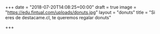 +++
date = "2018-07-20T14:08:25+00:00"
draft = true
image = "https://edu.fintual.com/uploads/donuts.jpg"
layout = "donuts"
title = "Si eres de destacame.cl, te queremos regalar donuts"

+++
